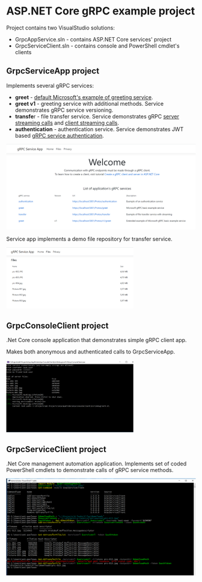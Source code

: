 # ASP.NET Core gRPC example project



Project contains two VisualStudio solutions: 

- GrpcAppService.sln - contains ASP.NET Core services' project
- GrpcServiceClient.sln - contains console and PowerShell cmdlet's clients



## GrpcServiceApp project

Implements several gRPC services:

- **greet** - [default Microsoft's example of greeting service](https://docs.microsoft.com/en-us/aspnet/core/grpc/basics?view=aspnetcore-5.0#proto-file-1).
- **greet v1** - greeting service with additional methods. Service demonstrates gRPC service versioning.  
- **transfe**r - file transfer service. Service demonstrates gRPC [server streaming calls](https://docs.microsoft.com/en-us/aspnet/core/grpc/client?view=aspnetcore-5.0#server-streaming-call) and [client streaming calls](https://docs.microsoft.com/en-us/aspnet/core/grpc/client?view=aspnetcore-5.0#client-streaming-call).
- **authentication** - authentication service. Service demonstrates JWT based [gRPC service authentication](https://docs.microsoft.com/en-us/aspnet/core/grpc/authn-and-authz?view=aspnetcore-5.0).


![gRPCServiceApp-Services](.\Documents\Pictures\gRPCServiceApp-Services.PNG)

Service app implements a demo file repository for transfer service.

<img src=".\Documents\Pictures\gRPCServiceApp-FileRepo.PNG" alt="gRPCServiceApp-FileRepo" style="zoom:33%;" />



## GrpcConsoleClient project

.Net Core console application that demonstrates simple gRPC client app.

Makes both anonymous and authenticated calls to GrpcServiceApp.

<img src=".\Documents\Pictures\GrpcConsoleClient-Run.PNG" alt="GrpcConsoleClient-Run" style="zoom: 33%;" />





## GrpcServiceClient project

.Net Core management automation application. Implements set of coded PowerShell cmdlets to demonstrate calls of gRPC service methods.

 ![GrpcServiceClient-Run](.\Documents\Pictures\GrpcServiceClient-Run.PNG)



